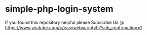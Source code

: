 # simple-php-login-system
 If you found this repository helpful please Subscribe Us @ https://www.youtube.com/c/easywebscriptytc?sub_confirmation=1
